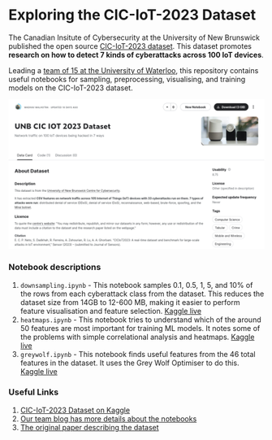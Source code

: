 # Exploring the CIC-IoT-2023 Dataset

The Canadian Insitute of Cybersecurity at the University of New Brunswick published the open source [CIC-IoT-2023 dataset](https://www.kaggle.com/datasets/madhavmalhotra/unb-cic-iot-dataset). This dataset promotes **research on how to detect 7 kinds of cyberattacks across 100 IoT devices**.

Leading a [team of 15 at the University of Waterloo](https://wataicyber.substack.com/), this repository contains useful notebooks for sampling, preprocessing, visualising, and training models on the CIC-IoT-2023 dataset.

![We've republished the dataset on Kaggle to make it easier to use](preview.png)

### Notebook descriptions
1. `downsampling.ipynb` - This notebook samples 0.1, 0.5, 1, 5, and 10% of the rows from each cyberattack class from the dataset. This reduces the dataset size from 14GB to 12-600 MB, making it easier to perform feature visualisation and feature selection. [Kaggle live](https://www.kaggle.com/code/madhavmalhotra/creating-a-smaller-dataset-for-ciciot2023)
2. `heatmaps.ipynb` - This notebook tries to understand which of the around 50 features are most important for training ML models. It notes some of the problems with simple correlational analysis and heatmaps. [Kaggle live](https://www.kaggle.com/code/madhavmalhotra/feature-exploration-on-ciciot2023)
3. `greywolf.ipynb` - This notebook finds useful features from the 46 total features in the dataset. It uses the Grey Wolf Optimiser to do this. [Kaggle live](https://www.kaggle.com/code/madhavmalhotra/feature-selection-with-a-grey-wolf-optimiser)

### Useful Links
1. [CIC-IoT-2023 Dataset on Kaggle](https://www.kaggle.com/datasets/madhavmalhotra/unb-cic-iot-dataset)
2. [Our team blog has more details about the notebooks](https://wataicyber.substack.com/)
3. [The original paper describing the dataset](https://www.mdpi.com/1424-8220/23/13/5941)